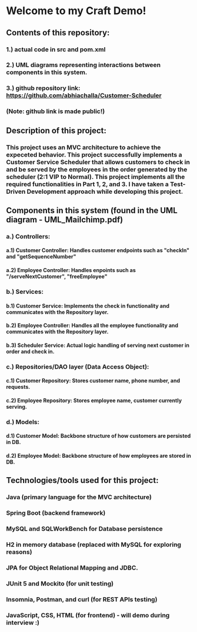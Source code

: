 # Welcome to my Craft Demo!

## Contents of this repository:

### 1.) actual code in src and pom.xml
### 2.) UML diagrams representing interactions between components in this system.
### 3.) github repository link: https://github.com/abhiachalla/Customer-Scheduler
### (Note: github link is made public!)


## Description of this project:

### This project uses an MVC architecture to achieve the expeceted behavior. This project successfully implements a Customer Service Scheduler that allows customers to check in and be served by the employees in the order generated by the scheduler (2:1 VIP to Normal). This project implements all the required functionalities in Part 1, 2, and 3. I have taken a Test-Driven Development approach while developing this project. 



## Components in this system (found in the UML diagram - UML_Mailchimp.pdf)

### a.) Controllers:
#### a.1) Customer Controller: Handles customer endpoints such as "checkIn" and "getSequenceNumber"
#### a.2) Employee Controller: Handles enpoints such as "/serveNextCustomer", "freeEmployee"

### b.) Services:
#### b.1) Customer Service: Implements the check in functionality and communicates with the Repository layer.
#### b.2) Employee Controller: Handles all the employee functionality and communicates with the Repository layer.
#### b.3) Scheduler Service: Actual logic handling of serving next customer in order and check in.

### c.) Repositories/DAO layer (Data Access Object):
#### c.1) Customer Repository: Stores customer name, phone number, and requests.
#### c.2) Employee Repository: Stores employee name, customer currently serving.

### d.) Models:
#### d.1) Customer Model: Backbone structure of how customers are persisted in DB.
#### d.2) Employee Model: Backbone structure of how employees are stored in DB.


## Technologies/tools used for this project:

### Java (primary language for the MVC architecture)
### Spring Boot (backend framework)
### MySQL and SQLWorkBench for Database persistence
### H2 in memory database (replaced with MySQL for exploring reasons)
### JPA for Object Relational Mapping and JDBC. 
### JUnit 5 and Mockito (for unit testing)
### Insomnia, Postman, and curl (for REST APIs testing)
### JavaScript, CSS, HTML (for frontend) - will demo during interview :) 
